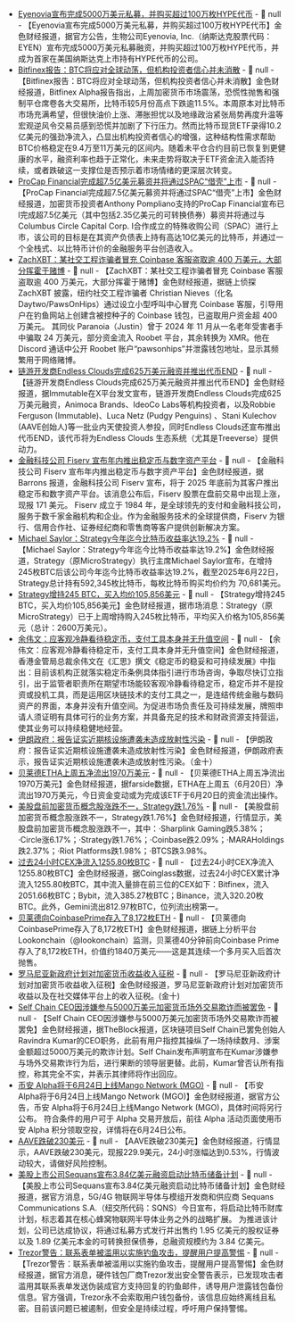 - [Eyenovia宣布完成5000万美元私募，并购买超过100万枚HYPE代币](https://ir.eyenovia.com/news-releases/news-release-details/eyenovia-announces-50-million-investment-launch-hyperliquid-hype) - 📰 null - 【Eyenovia宣布完成5000万美元私募，并购买超过100万枚HYPE代币】金色财经报道，据官方公告，生物公司Eyenovia, Inc.（纳斯达克股票代码：EYEN）宣布完成5000万美元私募融资，并购买超过100万枚HYPE代币，并成为首家在美国纳斯达克上市持有HYPE代币的公司。
- [Bitfinex报告：BTC将应对全球动荡，但机构投资者信心并未消散](https://blog.bitfinex.com/bitfinex-alpha/bitfinex-alpha-can-btc-handle-the-global-turmoil/) - 📰 null - 【Bitfinex报告：BTC将应对全球动荡，但机构投资者信心并未消散】金色财经报道，Bitfinex Alpha报告指出，上周加密货币市场震荡，恐慌性抛售和强制平仓席卷各大交易所，比特币较5月份高点下跌逾11.5%。本周原本对比特币市场充满希望，但很快油价上涨、滞胀担忧以及地缘政治紧张局势再度升温等宏观逆风令交易员感到恐慌并加剧了下行压力。然而比特币现货ETF录得10.2亿美元的强劲净流入，凸显出机构投资者信心的增强，这种结构性需求帮助BTC价格稳定在9.4万至11万美元的区间内。随着未平仓合约目前已恢复到更健康的水平，融资利率也趋于正常化，未来走势将取决于ETF资金流入能否持续，或者跌破这一支撑位是否预示着市场情绪的更深层次转变。
- [ProCap Financial完成超7.5亿美元募资并将通过SPAC“借壳”上市](https://www.cnbc.com/2025/06/23/pompliano-procap-spac-bitcoin.html) - 📰 null - 【ProCap Financial完成超7.5亿美元募资并将通过SPAC“借壳”上市】金色财经报道，加密货币投资者Anthony Pompliano支持的ProCap Financial宣布已l完成超7.5亿美元（其中包括2.35亿美元的可转换债券）募资并将通过与Columbus Circle Capital Corp. I合作成立的特殊收购公司（SPAC）进行上市，该公司的目标是在其资产负债表上持有高达10亿美元的比特币，并通过一个全栈式、以比特币计价的金融服务平台创造收入。
- [ZachXBT：某社交工程诈骗者冒充 Coinbase 客服盗取逾 400 万美元，大部分挥霍于赌博]() - 📰 null - 【ZachXBT：某社交工程诈骗者冒充 Coinbase 客服盗取逾 400 万美元，大部分挥霍于赌博】金色财经报道，据链上侦探 ZachXBT 披露，纽约社交工程诈骗者 Christian Nieves（化名 Daytwo/PawsOnHips）通过设立小型呼叫中心冒充 Coinbase 客服，引导用户在钓鱼网站上创建含被控种子的 Coinbase 钱包，已盗取用户资金超 400 万美元。 
其同伙 Paranoia（Justin）曾于 2024 年 11 月从一名老年受害者手中骗取 24 万美元，部分资金流入 Roobet 平台，其余转换为 XMR。他在 Discord 通话中公开 Roobet 账户“pawsonhips”并泄露钱包地址，显示其频繁用于网络赌博。
- [链游开发商Endless Clouds完成625万美元融资并推出代币END](https://x.com/Immutable/status/1937121944648011937) - 📰 null - 【链游开发商Endless Clouds完成625万美元融资并推出代币END】金色财经报道，据Immutable在X平台发文宣布，链游开发商Endless Clouds完成625万美元融资，Animoca Brands、IdeoCo Labs等机构投资者，以及Robbie Ferguson (Immutable)、Luca Netz (Pudgy Penguins) 、Stani Kulechov (AAVE创始人)等一批业内天使投资人参投，同时Endless Clouds还宣布推出代币END，该代币将为Endless Clouds 生态系统（尤其是Treeverse）提供动力。
- [金融科技公司 Fiserv 宣布年内推出稳定币与数字资产平台]() - 📰 null - 【金融科技公司 Fiserv 宣布年内推出稳定币与数字资产平台】金色财经报道，据 Barrons 报道，金融科技公司 Fiserv 宣布，将于 2025 年底前为其客户推出稳定币和数字资产平台。该消息公布后，Fiserv 股票在盘前交易中出现上涨，现报 171 美元。 
Fiserv 成立于 1984 年，是全球领先的支付和金融科技公司，服务于数千家金融机构和企业。作为金融服务技术的全球提供商，Fiserv 为银行、信用合作社、证券经纪商和零售商等客户提供创新解决方案。
- [Michael Saylor：Strategy今年迄今比特币收益率达19.2%](https://x.com/saylor/status/1937118945057915061) - 📰 null - 【Michael Saylor：Strategy今年迄今比特币收益率达19.2%】金色财经报道，Strategy（原MicroStrategy）执行主席Michael Saylor宣布，在增持245枚BTC后该公司今年迄今比特币收益率达19.2%，截至2025年6月22日，Strategy总计持有592,345枚比特币，每枚比特币购买均价约为 70,681美元。
- [Strategy增持245 BTC，买入均价105,856美元]() - 📰 null - 【Strategy增持245 BTC，买入均价105,856美元】金色财经报道，据市场消息：Strategy（原MicroStrategy）已于上周增持购入245枚比特币，平均买入价格为105,856美元（总计：2600万美元）。
- [余伟文：应客观冷静看待稳定币，支付工具本身并无升值空间](https://www.hkma.gov.hk/chi/news-and-media/insight/2025/06/20250623/) - 📰 null - 【余伟文：应客观冷静看待稳定币，支付工具本身并无升值空间】金色财经报道，香港金管局总裁余伟文在《汇思》撰文《稳定币的稳妥和可持续发展》中指出：目前该机构正就落实稳定币条例具体指引进行市场咨询，争取尽快订立指引，出于监管者职责所在期望市场能较客观冷静看待稳定币，稳定币并不是投资或投机工具，而是运用区块链技术的支付工具之一，是连结传统金融与数码资产的界面，本身并没有升值空间。为促进市场负责任及可持续发展，牌照申请人须证明有具体可行的业务方案，并具备充足的技术和财政资源支持营运，使其业务可以持续稳健地经营。
- [伊朗政府：报告证实近期核设施遭袭未造成放射性污染]() - 📰 null - 【伊朗政府：报告证实近期核设施遭袭未造成放射性污染】金色财经报道，伊朗政府表示，报告证实近期核设施遭袭未造成放射性污染。（金十）
- [贝莱德ETHA上周五净流出1970万美元]() - 📰 null - 【贝莱德ETHA上周五净流出1970万美元】金色财经报道，据farside数据，ETHA在上周五（6月20日）净流出1970万美元，今日资金变动或为完成该ETF于6月20日的资金流出操作。
- [美股盘前加密货币概念股涨跌不一，Strategy跌1.76%]() - 📰 null - 【美股盘前加密货币概念股涨跌不一，Strategy跌1.76%】金色财经报道，行情显示，美股盘前加密货币概念股涨跌不一，其中：·Sharplink Gaming跌5.38%；·Circle涨6.17%；·Strategy跌1.76%；·Coinbase跌2.09%；·MARAHoldings跌2.37%；·Riot Platforms跌1.98%；·BTCS跌3.98%。
- [过去24小时CEX净流入1255.80枚BTC]() - 📰 null - 【过去24小时CEX净流入1255.80枚BTC】金色财经报道，据Coinglass数据，过去24小时CEX累计净流入1255.80枚BTC，其中流入量排在前三位的CEX如下：Bitfinex，流入2051.66枚BTC；Bybit，流入385.27枚BTC；Binance，流入320.20枚BTC。此外，Gemini流出812.97枚BTC，位列流出榜第一。
- [贝莱德向CoinbasePrime存入了8,172枚ETH]() - 📰 null - 【贝莱德向CoinbasePrime存入了8,172枚ETH】金色财经报道，据链上分析平台Lookonchain（@lookonchain）监测，贝莱德40分钟前向Coinbase Prime存入了8,172枚ETH，价值约1840万美元——这是其连续一个多月买入后首次抛售。
- [罗马尼亚新政府计划对加密货币收益收入征税]() - 📰 null - 【罗马尼亚新政府计划对加密货币收益收入征税】金色财经报道，罗马尼亚新政府计划对加密货币收益以及在社交媒体平台上的收入征税。(金十)
- [Self Chain CEO因涉嫌参与5000万美元加密货币场外交易欺诈而被罢免](https://www.theblock.co/post/359161/self-chain-ousts-ceo-after-allegations-of-involvement-in-50-million-crypto-otc-fraud?utm_source=twitter&utm_medium=social) - 📰 null - 【Self Chain CEO因涉嫌参与5000万美元加密货币场外交易欺诈而被罢免】金色财经报道，据TheBlock报道，区块链项目Self Chain已罢免创始人Ravindra Kumar的CEO职务，此前有用户指控其操纵了一场持续数月、涉案金额超过5000万美元的欺诈计划。Self Chain发布声明宣布在Kumar涉嫌参与场外交易欺诈行为后，进行果断的领导层更替。此前，Kumar曾否认所有指控，称其完全不实，并表示其律师将作出回应。
- [币安 Alpha将于6月24日上线Mango Network (MGO)]() - 📰 null - 【币安 Alpha将于6月24日上线Mango Network (MGO)】金色财经报道，据官方公告，币安 Alpha将于6月24日上线Mango Network (MGO)，具体时间将另行公布。 符合条件的用户可于 Alpha 交易开放后，前往 Alpha 活动页面使用币安 Alpha 积分领取空投，详情将在6月24日公布。
- [AAVE跌破230美元]() - 📰 null - 【AAVE跌破230美元】金色财经报道，行情显示，AAVE跌破230美元，现报229.9美元，24小时涨幅达到0.53%，行情波动较大，请做好风险控制。
- [美股上市公司Sequans宣布3.84亿美元融资启动比特币储备计划](https://www.newsfilecorp.com/release/256451) - 📰 null - 【美股上市公司Sequans宣布3.84亿美元融资启动比特币储备计划】金色财经报道，据官方消息，5G/4G 物联网半导体与模组开发商和供应商 Sequans Communications S.A.（纽交所代码：SQNS）今日宣布，将启动比特币财库计划，标志着其在核心蜂窝物联网半导体业务之外的战略扩展。 
为推进该计划，公司已达成协议，将通过私募方式发行并出售约 1.95 亿美元的股权证券以及 1.89 亿美元本金的可转换担保债券，总融资规模约为 3.84 亿美元。
- [Trezor警告：联系表单被滥用以实施钓鱼攻击，提醒用户提高警惕](https://x.com/Trezor/status/1937085759028089100) - 📰 null - 【Trezor警告：联系表单被滥用以实施钓鱼攻击，提醒用户提高警惕】金色财经报道，据官方消息，硬件钱包厂商Trezor发出安全警告表示，已发现攻击者滥用其联系表单发送伪装成官方支持回复的钓鱼邮件，诱导用户泄露钱包备份信息。官方强调，Trezor永不会索取用户钱包备份，该信息应始终离线且私密。目前该问题已被遏制，但安全是持续过程，呼吁用户保持警惕。
